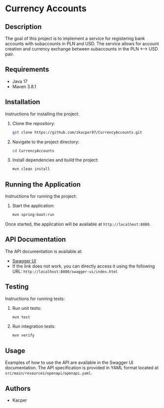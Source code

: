 # Currency Accounts

## Description
The goal of this project is to implement a service for registering bank accounts with subaccounts in PLN and USD. The service allows for account creation and currency exchange between subaccounts in the PLN <--> USD pair.

## Requirements
- Java 17
- Maven 3.8.1

## Installation
Instructions for installing the project:

1. Clone the repository:
    ```sh
    git clone https://github.com/zkacper97/CurrencyAccounts.git
    ```
2. Navigate to the project directory:
    ```sh
    cd CurrencyAccounts
    ```
3. Install dependencies and build the project:
    ```sh
    mvn clean install
    ```

## Running the Application
Instructions for running the project:

1. Start the application:
    ```sh
    mvn spring-boot:run
    ```

Once started, the application will be available at `http://localhost:8080`.

## API Documentation
The API documentation is available at:
- [Swagger UI](http://localhost:8080/swagger-ui/index.html)
- If the link does not work, you can directly access it using the following URL: `http://localhost:8080/swagger-ui/index.html`

## Testing
Instructions for running tests:

1. Run unit tests:
    ```sh
    mvn test
    ```

2. Run integration tests:
    ```sh
    mvn verify
    ```

## Usage
Examples of how to use the API are available in the Swagger UI documentation. The API specification is provided in YAML format located at `src/main/resources/openapi/openapi.yaml`.

## Authors
- Kacper
